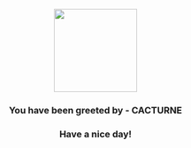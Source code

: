 <p align="center">
            <img src="https://raw.githubusercontent.com/PokeAPI/sprites/master/sprites/pokemon/332.png" width="150" height="150">
          </p>
          <h3 align="center">You have been greeted by - <b>CACTURNE</b></h3>
          <h3 align="center">Have a nice day!</h3>
